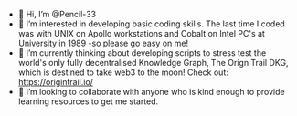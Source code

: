 - 👋 Hi, I’m @Pencil-33
- 👀 I’m interested in developing basic coding skills. The last time I coded was with UNIX on Apollo workstations and Cobalt on Intel PC's at University in 1989 -so please go easy on me!
- 🌱 I’m currently thinking about developing scripts to stress test the world's only fully decentralised Knowledge Graph, The Orign Trail DKG, which is destined to take web3 to the moon! Check out: https://origintrail.io/
- 💞️ I’m looking to collaborate with anyone who is kind enough to provide learning resources to get me started. 


<!---
Pencil-33/Pencil-33 is a ✨ special ✨ repository because its `README.md` (this file) appears on your GitHub profile.
You can click the Preview link to take a look at your changes.
--->
